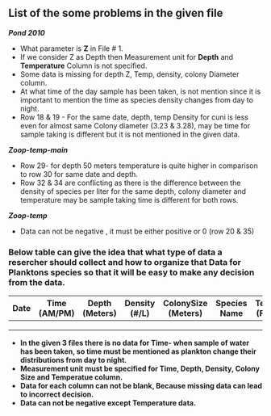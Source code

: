 ## List of the some problems in the given file

_**Pond 2010**_

* What parameter is **Z** in File # 1.
* If we consider Z as Depth then Measurement unit for **Depth** and **Temperature** Column is not specified.
* Some data is missing for depth Z, Temp, density, colony Diameter column.
* At what time of the day sample has been taken, is not mention since it is important to mention the time as species density changes from day to night.
* Row 18 & 19 - For the same date, depth, temp Density for cuni is less even for almost same Colony diameter (3.23 & 3.28), may be time for sample taking is different but it is not mentioned in the given data.



**_Zoop-temp-main_**

* Row 29- for depth 50 meters temperature is quite higher in comparison to row 30 for same date and depth.
* Row 32 & 34 are conflicting as there is the difference between the density of species per liter for the same depth, colony diameter and temperature may be sample taking time is different for both rows.



**_Zoop-temp_**

* Data can not be negative , it must be either positive or 0 (row 20 & 35)


### Below table can give the idea that what type of data a resercher should collect and how to organize that Data for Planktons species so that it will be easy to make any decision from the data. 



| Date | Time (AM/PM) | Depth (Meters) | Density (#/L) | ColonySize (Meters) | Species Name | Temperature (Fahrehneit) |
|------|--------------|-----------------|--------------|---------------------|--------------|--------------------------|
|      |              |                 |              |                     |              |                          |
|      |              |                 |              |                     |              |                          |
|      |              |                 |              |                     |              |                          |


* **In the given 3 files there is no data for Time- when sample of water has been taken, so time must be mentioned as plankton change their distributions from day to night.**
* **Measurement unit must be specified for Time, Depth, Density, Colony Size and Temperatue column.**
* **Data for each column can not be blank, Because missing data can lead to incorrect decision.**
* **Data can not be negative except Temperature data.**

